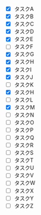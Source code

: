 - [x] タスクA
- [x] タスクB
- [x] タスクC
- [x] タスクD
- [x] タスクE
- [ ] タスクF
- [x] タスクG
- [x] タスクH
- [x] タスクI
- [x] タスクJ
- [ ] タスクK
- [x] タスクH
- [ ] タスクL
- [x] タスクM
- [ ] タスクN
- [ ] タスクO
- [ ] タスクP
- [ ] タスクQ
- [ ] タスクR
- [ ] タスクS
- [ ] タスクT
- [ ] タスクU
- [ ] タスクV
- [ ] タスクW
- [ ] タスクX
- [ ] タスクY
- [ ] タスクZ
